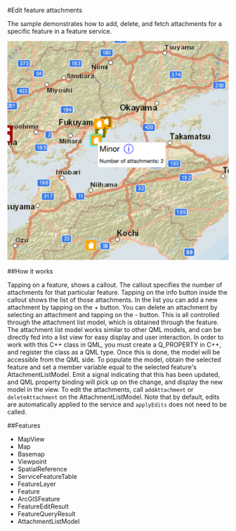 #Edit feature attachments

The sample demonstrates how to add, delete, and fetch attachments for a specific feature in a feature service.

![](screenshot.png)

##How it works

Tapping on a feature, shows a callout. The callout specifies the number of attachments for that particular feature. Tapping on the info button inside the callout shows the list of those attachments. In the list you can add a new attachment by tapping on the + button. You can delete an attachment by selecting an attachment and tapping on the - button. This is all controlled through the attachment list model, which is obtained through the feature. The attachment list model works similar to other QML models, and can be directly fed into a list view for easy display and user interaction. In order to work with this C++ class in QML, you must create a Q_PROPERTY in C++, and register the class as a QML type. Once this is done, the model will be accessible from the QML side. To populate the model, obtain the selected feature and set a member variable equal to the selected feature's AttachmentListModel. Emit a signal indicating that this has been updated, and QML property binding will pick up on the change, and display the new model in the view. To edit the attachments, call `addAttachment` or `deleteAttachment` on the AttachmentListModel. Note that by default, edits are automatically applied to the service and `applyEdits` does not need to be called.

##Features
- MapView
- Map
- Basemap
- Viewpoint
- SpatialReference
- ServiceFeatureTable
- FeatureLayer
- Feature
- ArcGISFeature
- FeatureEditResult
- FeatureQueryResult
- AttachmentListModel